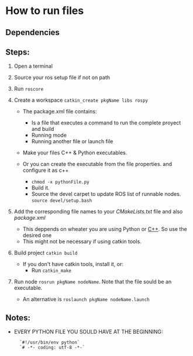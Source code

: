 # How to run files


## Dependencies

## Steps:

1. Open a terminal
1. Source your ros setup file if not on path
1. Run `roscore`
1. Create a workspace `catkin_create pkgName libs rospy`

    * The package.xml file contains:   
        * Is a file that executes a command to run the complete proyect and build
        * Running mode
        * Running another file or launch file
    * Make your files C++ & Python executables. 
    * Or you can create the executable from the file properties. and configure it as c++
        
        * `chmod -x pythonFile.py`
        * Build it.
        * Source the devel carpet to update ROS list of runnable nodes. `source devel/setup.bash` 
1. Add the corresponding file names to your _CMakeLists.txt_ file and also _package.xml_
    * This deppends on wheater you are using Python or [C++](http://wiki.ros.org/rospy_tutorials/Tutorials/Makefile). So use the desired one
    * This might not be necessary if using catkin tools.
1. Build project `catkin build`
    * If you don't have catkin tools, install it, or:
        * Run `catkin_make`
1. Run node `rosrun pkgName nodeName`. Note that the file sould be an executable. 
    * An alternative is `roslaunch pkgName nodeName.launch`

## Notes:
* EVERY PYTHON FILE YOU SOULD HAVE AT THE BEGINNING:
            
        `#!/usr/bin/env python`
        `# -*- coding: utf-8 -*-`
